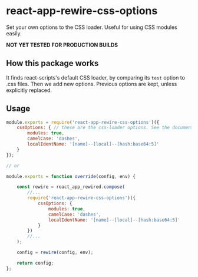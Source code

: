 # react-app-rewire-css-options
Set your own options to the CSS loader. Useful for using CSS modules easily.

**NOT YET TESTED FOR PRODUCTION BUILDS**

## How this package works

It finds react-scripts's default CSS loader, by comparing its `test` option to .css files. Then we add new options. Previous options are kept, unless explicitly replaced.

## Usage

```javascript
module.exports = require('react-app-rewire-css-options')({
	cssOptions: { // these are the css-loader options. See the documentation for options. https://www.npmjs.com/package/css-loader
		modules: true,
		camelCase: 'dashes',
		localIdentName: '[name]--[local]--[hash:base64:5]'
	}
});

// or

module.exports = function override(config, env) {

	const rewire = react_app_rewired.compose(
		//...
		require('react-app-rewire-css-options')({
			cssOptions: {
				modules: true,
				camelCase: 'dashes',
				localIdentName: '[name]--[local]--[hash:base64:5]'
			}
		})
		//...
	);

	config = rewire(config, env);

	return config;
};
```
